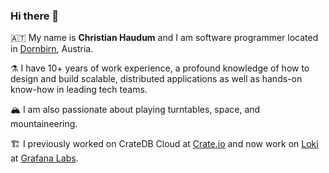 ### Hi there 👋

🇦🇹 My name is **Christian Haudum** and I am software programmer located in [Dornbirn](https://www.openstreetmap.org/relation/75110), Austria.

⚗️ I have 10+ years of work experience, a profound knowledge of how to design and build scalable, distributed applications as well as hands-on know-how in leading tech teams.

🏔️ I am also passionate about playing turntables, space, and mountaineering.

🏗️ I previously worked on CrateDB Cloud at [Crate.io](https://crate.io) and now work on [Loki](https://github.com/grafana/loki) at [Grafana Labs](https://grafana.com).
